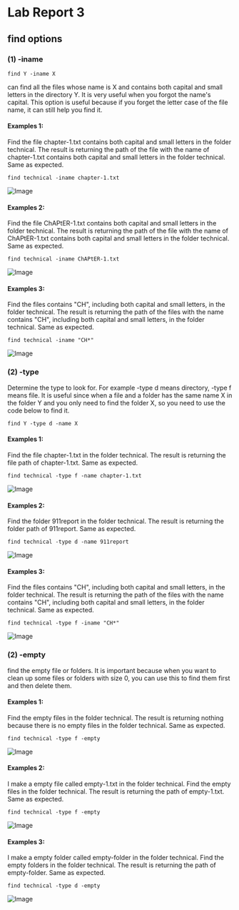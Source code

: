 # Lab Report 3

## find options
### (1) -iname 
```
find Y -iname X
```
can find all the files whose name is X and contains both capital and small letters in the directory Y. It is very useful when you forgot the name's capital. This option is useful because if you forget the letter case of the file name, it can still help you find it.
#### Examples 1:
Find the file chapter-1.txt contains both capital and small letters in the folder technical.
The result is returning the path of the file with the name of chapter-1.txt contains both capital and small letters in the folder technical. Same as expected.
```
find technical -iname chapter-1.txt
```
![Image](https://sara0112.github.io/cse15l-lab-reports/lab3_01.png)

#### Examples 2:
Find the file ChAPtER-1.txt contains both capital and small letters in the folder technical.
The result is returning the path of the file with the name of ChAPtER-1.txt contains both capital and small letters in the folder technical. Same as expected.

```
find technical -iname ChAPtER-1.txt
```
![Image](https://sara0112.github.io/cse15l-lab-reports/lab3_02.png)

#### Examples 3:
Find the files contains "CH", including both capital and small letters, in the folder technical.
The result is returning the path of the files with the name contains "CH", including both capital and small letters, in the folder technical. Same as expected.

```
find technical -iname "CH*"
```
![Image](https://sara0112.github.io/cse15l-lab-reports/lab3_03.png)


### (2) -type 
Determine the type to look for. For example -type d means directory, -type f means file.
It is useful since when a file and a folder has the same name X in the folder Y and you only need to find the folder X, so you need to use the code below to find it.
```
find Y -type d -name X
```
#### Examples 1:
Find the file chapter-1.txt in the folder technical.
The result is returning the file path of chapter-1.txt. Same as expected.
```
find technical -type f -name chapter-1.txt
```
![Image](https://sara0112.github.io/cse15l-lab-reports/lab3_04.png)
#### Examples 2:
Find the folder 911report in the folder technical.
The result is returning the folder path of 911report. Same as expected.
```
find technical -type d -name 911report
```
![Image](https://sara0112.github.io/cse15l-lab-reports/lab3_05.png)
#### Examples 3:
Find the files contains "CH", including both capital and small letters, in the folder technical.
The result is returning the path of the files with the name contains "CH", including both capital and small letters, in the folder technical. Same as expected.
```
find technical -type f -iname "CH*"
```
![Image](https://sara0112.github.io/cse15l-lab-reports/lab3_06.png)

### (2) -empty
find the empty file or folders. It is important because when you want to clean up some files or folders with size 0, you can use this to find them first and then delete them.
#### Examples 1:
Find the empty files in the folder technical.
The result is returning nothing because there is no empty files in the folder technical. Same as expected.
```
find technical -type f -empty
```
![Image](https://sara0112.github.io/cse15l-lab-reports/lab3_07.png)
#### Examples 2:
I make a empty file called empty-1.txt in the folder technical. 
Find the empty files in the folder technical.
The result is returning the path of empty-1.txt. Same as expected.
```
find technical -type f -empty
```
![Image](https://sara0112.github.io/cse15l-lab-reports/lab3_08.png)
#### Examples 3:
I make a empty folder called empty-folder in the folder technical. 
Find the empty folders in the folder technical.
The result is returning the path of empty-folder. Same as expected.
```
find technical -type d -empty
```
![Image](https://sara0112.github.io/cse15l-lab-reports/lab3_09.png)
